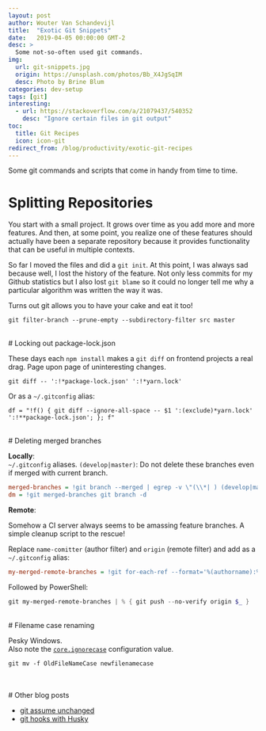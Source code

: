 ```yaml
---
layout: post
author: Wouter Van Schandevijl
title:  "Exotic Git Snippets"
date:   2019-04-05 00:00:00 GMT-2
desc: >
  Some not-so-often used git commands.
img:
  url: git-snippets.jpg
  origin: https://unsplash.com/photos/Bb_X4JgSqIM
  desc: Photo by Brine Blum
categories: dev-setup
tags: [git]
interesting:
  - url: https://stackoverflow.com/a/21079437/540352
    desc: "Ignore certain files in git output"
toc:
  title: Git Recipes
  icon: icon-git
redirect_from: /blog/productivity/exotic-git-recipes
---
```


Some git commands and scripts that come in handy from time to time.


<!--more-->


# Splitting Repositories

You start with a small project. It grows over time as you add more and more features.
And then, at some point, you realize one of these features should actually
have been a separate repository because it provides functionality that can be useful
in multiple contexts.

So far I moved the files and did a `git init`. At this point, I was always sad
because well, I lost the history of the feature. Not only less
commits for my Github statistics but I also lost `git blame` so it could no longer
tell me why a particular algorithm was written the way it was.

Turns out git allows you to have your cake and eat it too!

```
git filter-branch --prune-empty --subdirectory-filter src master
```


<br>
# Locking out package-lock.json

These days each `npm install` makes a `git diff` on frontend projects a real drag.
Page upon page of uninteresting changes.

```
git diff -- ':!*package-lock.json' ':!*yarn.lock'
```

Or as a `~/.gitconfig` alias:
```
df = "!f() { git diff --ignore-all-space -- $1 ':(exclude)*yarn.lock' ':!**package-lock.json'; }; f"
```


<br>
# Deleting merged branches

**Locally**:  
`~/.gitconfig` aliases. `(develop|master)`: Do not delete these branches even if merged with current branch.
```ini
merged-branches = !git branch --merged | egrep -v \"(\\*| ) (develop|master)\" | xargs -n 1
dm = !git merged-branches git branch -d
```

**Remote**:  

Somehow a CI server always seems to be amassing feature branches. A simple cleanup script to the rescue!

Replace `name-comitter` (author filter) and `origin` (remote filter) and add as a `~/.gitconfig` alias:  
```ini
my-merged-remote-branches = !git for-each-ref --format='%(authorname):%(refname)' | egrep \"name-comitter\" | egrep \"refs/remotes\" | sed -e \"s/^.*:refs\\/remotes\\/origin\\//:/\"
```

Followed by PowerShell:  
```powershell
git my-merged-remote-branches | % { git push --no-verify origin $_ }
```


<br>
# Filename case renaming

Pesky Windows.  
Also note the [`core.ignorecase`](https://git-scm.com/docs/git-config#Documentation/git-config.txt-coreignoreCase) configuration value.
```
git mv -f OldFileNameCase newfilenamecase
```


<br>
<br>
# Other blog posts

- [git assume unchanged](https://itenium.be/blog/productivity/git-assume-unchanged/)
- [git hooks with Husky](https://itenium.be/blog/productivity/git-hooks-with-husky/)
